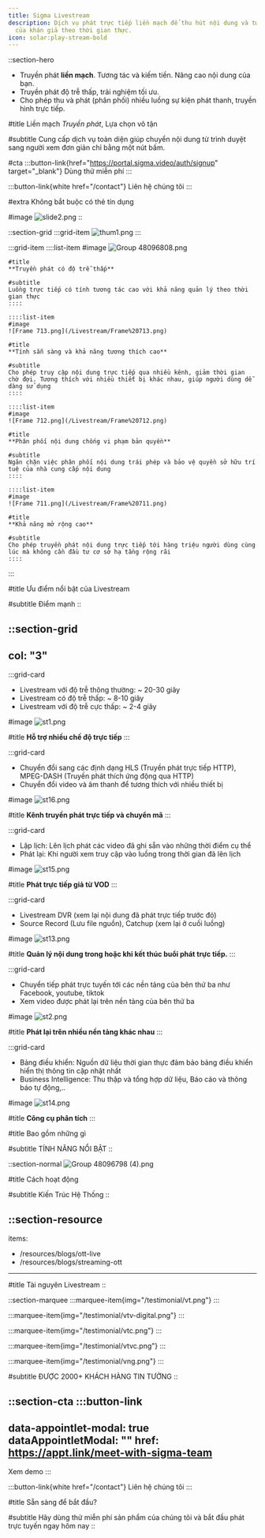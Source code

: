 ```yaml
---
title: Sigma Livestream
description: Dịch vụ phát trực tiếp liền mạch để thu hút nội dung và tương tác
  của khán giả theo thời gian thực.
icon: solar:play-stream-bold
---
```


::section-hero
- Truyền phát **liền mạch**. Tương tác và kiếm tiền. Nâng cao nội dung của bạn.
- Truyền phát độ trễ thấp, trải nghiệm tối ưu.
- Cho phép thu và phát (phân phối) nhiều luồng sự kiện phát thanh, truyền hình trực tiếp.

#title
Liền mạch *Truyền phát*, Lựa chọn vô tận

#subtitle
Cung cấp dịch vụ toàn diện giúp chuyển nội dung từ trình duyệt sang người xem đơn giản chỉ bằng một nút bấm.

#cta
  :::button-link{href="https://portal.sigma.video/auth/signup" target="_blank"}
  Dùng thử miễn phí
  :::

  :::button-link{white href="/contact"}
  Liên hệ chúng tôi
  :::

#extra
Không bắt buộc có thẻ tín dụng

#image
![slide2.png](/Livestream/slide2.png)
::

::section-grid
  :::grid-item
  ![thum1.png](/Livestream/thum1.png)
  :::

  :::grid-item
    ::::list-item
    #image
    ![Group 48096808.png](/Livestream/Group%2048096808.png)
    
    #title
    **Truyền phát có độ trễ thấp**
    
    #subtitle
    Luồng trực tiếp có tính tương tác cao với khả năng quản lý theo thời gian thực
    ::::
  
    ::::list-item
    #image
    ![Frame 713.png](/Livestream/Frame%20713.png)
    
    #title
    **Tính sẵn sàng và khả năng tương thích cao**
    
    #subtitle
    Cho phép truy cập nội dung trực tiếp qua nhiều kênh, giảm thời gian chờ đợi. Tương thích với nhiều thiết bị khác nhau, giúp người dùng dễ dàng sử dụng
    ::::
  
    ::::list-item
    #image
    ![Frame 712.png](/Livestream/Frame%20712.png)
    
    #title
    **Phân phối nội dung chống vi phạm bản quyền**
    
    #subtitle
    Ngăn chặn việc phân phối nội dung trái phép và bảo vệ quyền sở hữu trí tuệ của nhà cung cấp nội dung
    ::::
  
    ::::list-item
    #image
    ![Frame 711.png](/Livestream/Frame%20711.png)
    
    #title
    **Khả năng mở rộng cao**
    
    #subtitle
    Cho phép truyền phát nội dung trực tiếp tới hàng triệu người dùng cùng lúc mà không cần đầu tư cơ sở hạ tầng rộng rãi
    ::::
  :::

#title
Ưu điểm nổi bật của Livestream

#subtitle
Điểm mạnh
::

::section-grid
---
col: "3"
---
  :::grid-card
  - Livestream với độ trễ thông thường: \~ 20-30 giây
  - Livestream có độ trễ thấp: \~ 8-10 giây
  - Livestream với độ trễ cực thấp: \~ 2-4 giây
  
  #image
  ![st1.png](/Livestream/st1.png)
  
  #title
  **Hỗ trợ nhiều chế độ trực tiếp**
  :::

  :::grid-card
  - Chuyển đổi sang các định dạng HLS (Truyền phát trực tiếp HTTP), MPEG-DASH (Truyền phát thích ứng động qua HTTP)
  - Chuyển đổi video và âm thanh để tương thích với nhiều thiết bị
  
  #image
  ![st16.png](/Livestream/st16.png)
  
  #title
  **Kênh truyền phát trực tiếp và chuyển mã**
  :::

  :::grid-card
  - Lập lịch: Lên lịch phát các video đã ghi sẵn vào những thời điểm cụ thể
  - Phát lại: Khi người xem truy cập vào luồng trong thời gian đã lên lịch
  
  #image
  ![st15.png](/Livestream/st15.png)
  
  #title
  **Phát trực tiếp giả từ VOD**
  :::

  :::grid-card
  - Livestream DVR (xem lại nội dung đã phát trực tiếp trước đó)
  - Source Record (Lưu file nguồn), Catchup (xem lại ở cuối luồng)
  
  #image
  ![st13.png](/Livestream/st13.png)
  
  #title
  **Quản lý nội dung trong hoặc khi kết thúc buổi phát trực tiếp.**
  :::

  :::grid-card
  - Chuyển tiếp phát trực tuyến tới các nền tảng của bên thứ ba như Facebook, youtube, tiktok
  - Xem video được phát lại trên nền tảng của bên thứ ba
  
  #image
  ![st2.png](/Livestream/st2.png)
  
  #title
  **Phát lại trên nhiều nền tảng khác nhau**
  :::

  :::grid-card
  - Bảng điều khiển: Nguồn dữ liệu thời gian thực đảm bảo bảng điều khiển hiển thị thông tin cập nhật nhất
  - Business Intelligence: Thu thập và tổng hợp dữ liệu, Báo cáo và thông báo tự động,..
  
  #image
  ![st14.png](/Livestream/st14.png)
  
  #title
  **Công cụ phân tích**
  :::

#title
Bao gồm những gì

#subtitle
TÍNH NĂNG NỔI BẬT
::

::section-normal
![Group 48096798 (4).png](/Livestream/Group%2048096798%20\(4\).png)

#title
Cách hoạt động

#subtitle
Kiến Trúc Hệ Thống
::

::section-resource
---
items:
  - /resources/blogs/ott-live
  - /resources/blogs/streaming-ott
---
#title
Tài nguyên Livestream
::

::section-marquee
  :::marquee-item{img="/testimonial/vt.png"}
  :::

  :::marquee-item{img="/testimonial/vtv-digital.png"}
  :::

  :::marquee-item{img="/testimonial/vtc.png"}
  :::

  :::marquee-item{img="/testimonial/vtvc.png"}
  :::

  :::marquee-item{img="/testimonial/vng.png"}
  :::

#subtitle
ĐƯỢC 2000+ KHÁCH HÀNG TIN TƯỞNG
::

::section-cta
  :::button-link
  ---
  data-appointlet-modal: true
  dataAppointletModal: ""
  href: https://appt.link/meet-with-sigma-team
  ---
  Xem demo
  :::

  :::button-link{white href="/contact"}
  Liên hệ chúng tôi
  :::

#title
Sẵn sàng để bắt đầu?

#subtitle
Hãy dùng thử miễn phí sản phẩm của chúng tôi và bắt đầu phát trực tuyến ngay hôm nay
::

